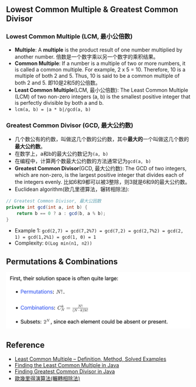 
## Lowest Common Multiple & Greatest Common Divisor
### Lowest Common Multiple (LCM, 最小公倍数)
* **Multiple**: A **multiple** is the product result of one number multiplied by another number. 倍数是一个数字乘以另一个数字的乘积结果。
* **Common Multiple**: If a number is a multiple of two or more numbers, it is called a common multiple. For example, 2 x 5 = 10. Therefore, 10 is a multiple of both 2 and 5. Thus, 10 is said to be a common multiple of both 2 and 5. 即10是2和5的公倍数。
* **Least Common Multiple**(LCM, 最小公倍数): The Least Common Multiple (LCM) of two non-zero integers (a, b) is the smallest positive integer that is perfectly divisible by both a and b.
* `lcm(a, b) = |a * b|/gcd(a, b)`

### Greatest Common Divisor (GCD, 最大公约数)
* 几个数公有的约数，叫做这几个数的公约数，其中**最大的**一个叫做这几个数的**最大公约数**。
* 在数学上，a和b的最大公约数记为`(a, b)`
* 在编程中，计算两个数最大公约数的方法通常记为`gcd(a, b)`
* **Greatest Common Divisor**(GCD, 最大公约数): The GCD of two integers, which are non-zero, is the largest positive integer that divides each of the integers evenly. 比如6和9都可以被3整除，则3就是6和9的最大公约数。
* Euclidean algorithm(欧几里德算法，辗转相除法): 


```java
// Greatest Common Divisor, 最大公因数
private int gcd(int a, int b) {
    return b == 0 ? a : gcd(b, a % b);
}
```
* Example 1: `gcd(2,7) = gcd(7,2%7) = gcd(7,2) = gcd(2,7%2) = gcd(2, 1) = gcd(1,2%1) = gcd(1, 0) = 1`
* Complexity: `O(Log min(n1, n2))`


## Permutations & Combinations
![](images/Permutations_Combinations_Subsets.png)



## Reference
* [Least Common Multiple – Definition, Method, Solved Examples](https://www.splashlearn.com/math-vocabulary/number-sense/least-common-multiple)
* [Finding the Least Common Multiple in Java](https://www.baeldung.com/java-least-common-multiple)
* [Finding Greatest Common Divisor in Java](https://www.baeldung.com/java-greatest-common-divisor)
* [歐幾里得演算法(輾轉相除法)](https://www.youtube.com/watch?v=fGesPF3QA1U)